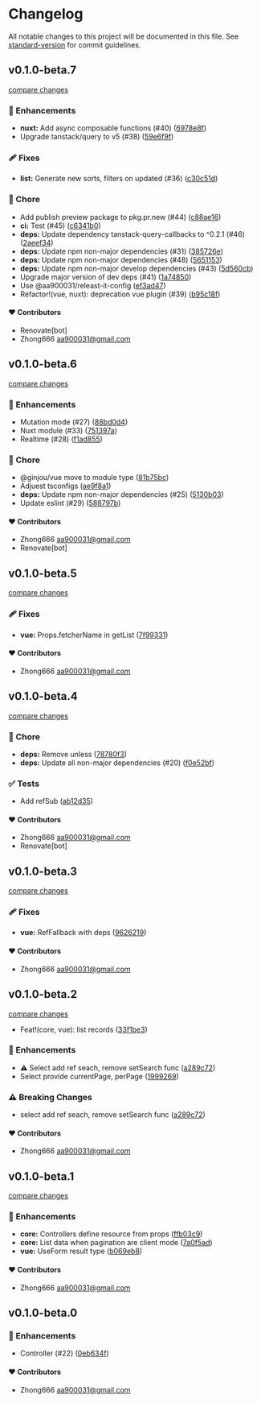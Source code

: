 # Changelog

All notable changes to this project will be documented in this file. See [standard-version](https://github.com/conventional-changelog/standard-version) for commit guidelines.


## v0.1.0-beta.7

[compare changes](https://github.com/aa900031/ginjou/compare/@ginjou/vue@0.1.0-beta.6...${npm.name}@0.1.0-beta.7)

### 🚀 Enhancements

-  **nuxt:** Add async composable functions (#40) ([6978e8f](https://github.com/aa900031/ginjou/commit/6978e8f5fa16fb120f43ee47a6e2ef1911f101b1))
-  Upgrade tanstack/query to v5 (#38) ([59e6f9f](https://github.com/aa900031/ginjou/commit/59e6f9fb3af7c64c3d31c87083f81c547f81f035))

### 🩹 Fixes

-  **list:** Generate new sorts, filters on updated (#36) ([c30c51d](https://github.com/aa900031/ginjou/commit/c30c51dd14b037aabd0d360909f94fc3a69e8060))

### 🏡 Chore

-  Add publish preview package to pkg.pr.new (#44) ([c88ae16](https://github.com/aa900031/ginjou/commit/c88ae16dc66533d5eeab1f6c0272dcb6056730c5))
-  **ci:** Test (#45) ([c6341b0](https://github.com/aa900031/ginjou/commit/c6341b05306562f1b88dfd44b7d923670473970f))
-  **deps:** Update dependency tanstack-query-callbacks to ^0.2.1 (#46) ([2aeef34](https://github.com/aa900031/ginjou/commit/2aeef3439e07775fc707161790e8f943a5f83510))
-  **deps:** Update npm non-major dependencies (#31) ([385726e](https://github.com/aa900031/ginjou/commit/385726e813a4fcbde1c1911fe65c7e4525d2027e))
-  **deps:** Update npm non-major dependencies (#48) ([5651153](https://github.com/aa900031/ginjou/commit/56511530ff45567291614cfdf950863ff06ec4ab))
-  **deps:** Update npm non-major develop dependencies (#43) ([5d560cb](https://github.com/aa900031/ginjou/commit/5d560cb0b68f5a9f917e67c374572e354a5d62d7))
-  Upgrade major version of dev deps (#41) ([1a74850](https://github.com/aa900031/ginjou/commit/1a7485053e05c7caceb03e989fb1973e166a50c7))
-  Use @aa900031/releast-it-config ([ef3ad47](https://github.com/aa900031/ginjou/commit/ef3ad47ba35535488f791f41272f2dc087207b29))
-  Refactor!(vue, nuxt): deprecation vue plugin (#39) ([b95c18f](https://github.com/aa900031/ginjou/commit/b95c18f26c08c9b840a7f4185caedd976b2bc0a0))



#### ❤️ Contributors

- Renovate[bot] 
- Zhong666 <aa900031@gmail.com>

## v0.1.0-beta.6

[compare changes](https://github.com/aa900031/ginjou/compare/@ginjou/vue@0.1.0-beta.5...@ginjou/vue@0.1.0-beta.6)

### 🚀 Enhancements

-  Mutation mode (#27) ([88bd0d4](https://github.com/aa900031/ginjou/commit/88bd0d4dd03349e0dc2c058ce854d56e6002cd8b))
-  Nuxt module (#33) ([751397a](https://github.com/aa900031/ginjou/commit/751397ac0046e9255a87b2f4558e94ba447fc400))
-  Realtime (#28) ([f1ad855](https://github.com/aa900031/ginjou/commit/f1ad855857d9b66b5d77948e8dfdd8bcfc23a261))

### 🏡 Chore

-  @ginjou/vue move to module type ([81b75bc](https://github.com/aa900031/ginjou/commit/81b75bc50f7eddcb92b4ad5c7390ced232280fb0))
-  Adjuest tsconfigs ([ae9f8a1](https://github.com/aa900031/ginjou/commit/ae9f8a10c6c353280f079a0ab8c90f89dbfb0057))
-  **deps:** Update npm non-major dependencies (#25) ([5130b03](https://github.com/aa900031/ginjou/commit/5130b03cbabca63bad6bedc8847f0638a80e277a))
-  Update eslint (#29) ([588797b](https://github.com/aa900031/ginjou/commit/588797b53ef3e00033634dcc709d61083da12ab7))



#### ❤️ Contributors

- Zhong666 <aa900031@gmail.com>
- Renovate[bot]

## v0.1.0-beta.5

[compare changes](https://github.com/aa900031/ginjou/compare/@ginjou/vue@0.1.0-beta.4...@ginjou/vue@0.1.0-beta.5)

### 🩹 Fixes

-  **vue:** Props.fetcherName in getList ([7f99331](https://github.com/aa900031/ginjou/commit/7f993318d39edd05c8b7d6e91414c437a6694c76))



#### ❤️ Contributors

- Zhong666 <aa900031@gmail.com>

## v0.1.0-beta.4

[compare changes](https://github.com/aa900031/ginjou/compare/@ginjou/vue@0.1.0-beta.3...@ginjou/vue@0.1.0-beta.4)

### 🏡 Chore

-  **deps:** Remove unless ([78780f3](https://github.com/aa900031/ginjou/commit/78780f3189978b0bbb7940f50e177a2e9c2848e9))
-  **deps:** Update all non-major dependencies (#20) ([f0e52bf](https://github.com/aa900031/ginjou/commit/f0e52bfa2295409821a63d8a93bfce3d8b3e5d6b))

### ✅ Tests

-  Add refSub ([ab12d35](https://github.com/aa900031/ginjou/commit/ab12d35a691382204b507753f6d029ca9f206171))



#### ❤️ Contributors

- Zhong666 <aa900031@gmail.com>
- Renovate[bot]

## v0.1.0-beta.3

[compare changes](https://github.com/aa900031/ginjou/compare/@ginjou/vue@0.1.0-beta.2...@ginjou/vue@0.1.0-beta.3)

### 🩹 Fixes

-  **vue:** RefFallback with deps ([9626219](https://github.com/aa900031/ginjou/commit/96262193448ea5fb814aa9ab9fd68f06bb37c481))



#### ❤️ Contributors

- Zhong666 <aa900031@gmail.com>

## v0.1.0-beta.2

[compare changes](https://github.com/aa900031/ginjou/compare/@ginjou/vue@0.1.0-beta.1...@ginjou/vue@0.1.0-beta.2)
-  Feat!(core, vue): list records ([33f1be3](https://github.com/aa900031/ginjou/commit/33f1be37c8852255ceff44623f692ad740246f70))

### 🚀 Enhancements

-  ⚠️ Select add ref seach, remove setSearch func ([a289c72](https://github.com/aa900031/ginjou/commit/a289c7257c152fe0b1dd1ad4d07cf984365e9652))
-  Select provide currentPage, perPage ([1999269](https://github.com/aa900031/ginjou/commit/1999269628a08197d0e3504dce4d869f760ffc03))


### ⚠️ Breaking Changes

-  select add ref seach, remove setSearch func ([a289c72](https://github.com/aa900031/ginjou/commit/a289c7257c152fe0b1dd1ad4d07cf984365e9652))

#### ❤️ Contributors

- Zhong666 <aa900031@gmail.com>

## v0.1.0-beta.1

[compare changes](https://github.com/aa900031/ginjou/compare/@ginjou/vue@0.1.0-beta.0...@ginjou/vue@0.1.0-beta.1)

### 🚀 Enhancements

-  **core:** Controllers define resource from props ([ffb03c9](https://github.com/aa900031/ginjou/commit/ffb03c9f0bafb3cfb6b0c31684024e538407d7a7))
-  **core:** List data when pagination are client mode ([7a0f5ad](https://github.com/aa900031/ginjou/commit/7a0f5ad320818799e765ef9fba5b8ea170e3fd27))
-  **vue:** UseForm result type ([b069eb8](https://github.com/aa900031/ginjou/commit/b069eb8205cea3d3aed2f88118ab487bd428cb57))



#### ❤️ Contributors

- Zhong666 <aa900031@gmail.com>

## v0.1.0-beta.0



### 🚀 Enhancements

-  Controller (#22) ([0eb634f](https://github.com/aa900031/ginjou/commit/0eb634f628a541f1bfaa7e4c2b2c4cf90e25a3b1))



#### ❤️ Contributors

- Zhong666 <aa900031@gmail.com>
